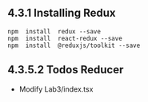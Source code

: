 ## 4.3.1 Installing Redux

```
npm  install  redux --save
npm  install  react-redux --save
npm  install  @reduxjs/toolkit --save

```


## 4.3.5.2 Todos Reducer
- Modify Lab3/index.tsx